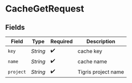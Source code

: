 # CacheGetRequest


## Fields

| Field               | Type                | Required            | Description         |
| ------------------- | ------------------- | ------------------- | ------------------- |
| `key`               | *String*            | :heavy_check_mark:  | cache key           |
| `name`              | *String*            | :heavy_check_mark:  | cache name          |
| `project`           | *String*            | :heavy_check_mark:  | Tigris project name |